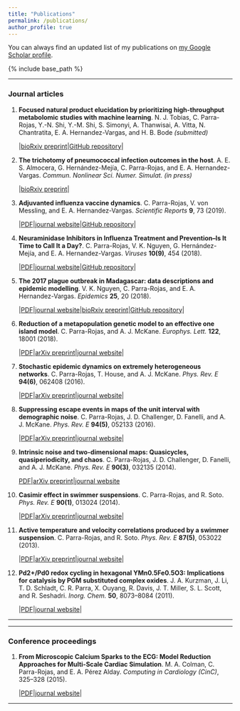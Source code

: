 ```yaml
---
title: "Publications"
permalink: /publications/
author_profile: true
---
```


You can always find an updated list of my publications on [my Google Scholar profile](https://scholar.google.co.uk/citations?user=YnR1OOQAAAAJ&hl=en).

{% include base_path %}

---

### Journal articles

1. **Focused natural product elucidation by prioritizing high-throughput metabolomic studies with machine learning**.
N. J. Tobias, C. Parra-Rojas, Y.-N. Shi, Y.-M. Shi, S. Simonyi, A. Thanwisai, A. Vitta, N. Chantratita, E. A. Hernandez-Vargas, and H. B. Bode *(submitted)*

    |[bioRxiv preprint](https://www.biorxiv.org/content/10.1101/535781v1)|[GitHub repository](https://github.com/cparrarojas/geographical-chemotypes)|

1. **The trichotomy of pneumococcal infection outcomes in the host**. A. E. S. Almocera, G. Hernández-Mejía, C. Parra-Rojas, and E. A. Hernandez-Vargas. *Commun. Nonlinear Sci. Numer. Simulat. (in press)*

    |[bioRxiv preprint](https://www.biorxiv.org/content/early/2018/07/16/370007)|

1. **Adjuvanted influenza vaccine dynamics**. C. Parra-Rojas, V. von Messling, and E. A. Hernandez-Vargas. *Scientific Reports* **9**, 73 (2019).

    |[PDF](/files/pubs/2019-Vaccine.pdf)|[journal website](https://www.nature.com/articles/s41598-018-36426-9)|[GitHub repository](https://github.com/cparrarojas/adjuvanted-vaccine)|

1. **Neuraminidase Inhibitors in Influenza Treatment and Prevention–Is It Time to Call It a Day?**. C. Parra-Rojas, V. K. Nguyen, G. Hernández-Mejía, and E. A. Hernandez-Vargas. *Viruses* **10(9)**, 454 (2018).

    |[PDF](/files/pubs/2018-NAIs.pdf)|[journal website](http://www.mdpi.com/1999-4915/10/9/454)|[GitHub repository](https://github.com/systemsmedicine/neuraminidase-inhibitors)|

1. **The 2017 plague outbreak in Madagascar: data descriptions and epidemic modelling**. V. K. Nguyen, C. Parra-Rojas, and E. A. Hernandez-Vargas. *Epidemics* **25**, 20 (2018).

    |[PDF](/files/pubs/2018-Plague.pdf)|[journal website](https://www.sciencedirect.com/science/article/pii/S1755436518300070)|[bioRxiv preprint](https://www.biorxiv.org/content/early/2018/01/14/247569)|[GitHub repository](https://github.com/systemsmedicine/plague2017)|

1. **Reduction of a metapopulation genetic model to an effective one island model**. C. Parra-Rojas, and A. J. McKane. *Europhys. Lett.* **122**, 18001 (2018).

    |[PDF](/files/pubs/2018-SLVC.pdf)|[arXiv preprint](https://arxiv.org/abs/1707.07145)|[journal website](http://iopscience.iop.org/article/10.1209/0295-5075/122/18001)|

2. **Stochastic epidemic dynamics on extremely heterogeneous networks**. C. Parra-Rojas, T. House, and A. J. McKane. *Phys. Rev. E* **94(6)**, 062408 (2016).

    |[PDF](/files/pubs/2016-Network_epidemics.pdf)|[arXiv preprint](https://arxiv.org/abs/1609.08450)|[journal website](https://journals.aps.org/pre/abstract/10.1103/PhysRevE.94.062408)|

3. **Suppressing escape events in maps of the unit interval with demographic noise**. C. Parra-Rojas, J. D. Challenger, D. Fanelli, and A. J. McKane. *Phys. Rev. E* **94(5)**, 052133 (2016).

    |[PDF](/files/pubs/2016-Escape.pdf)|[arXiv preprint](https://arxiv.org/abs/1607.03544)|[journal website](https://journals.aps.org/pre/abstract/10.1103/PhysRevE.94.052133)|

4. **Intrinsic noise and two-dimensional maps: Quasicycles, quasiperiodicity, and chaos**. C. Parra-Rojas, J. D. Challenger, D. Fanelli, and A. J. McKane. *Phys. Rev. E* **90(3)**, 032135 (2014).

    [PDF](/files/pubs/2014-2D_maps.pdf)|[arXiv preprint](https://arxiv.org/abs/1407.1759)|[journal website](https://journals.aps.org/pre/abstract/10.1103/PhysRevE.90.032135)

5. **Casimir effect in swimmer suspensions**. C. Parra-Rojas, and R. Soto. *Phys. Rev. E* **90(1)**, 013024 (2014).

    |[PDF](/files/pubs/2014-Casimir.pdf)|[arXiv preprint](https://arxiv.org/abs/1404.4857)|[journal website](https://journals.aps.org/pre/abstract/10.1103/PhysRevE.90.013024)|

6. **Active temperature and velocity correlations produced by a swimmer suspension**. C. Parra-Rojas, and R. Soto. *Phys. Rev. E* **87(5)**, 053022 (2013).

    |[PDF](/files/pubs/2013-T_active.pdf)|[arXiv preprint](https://arxiv.org/abs/1305.3720)|[journal website](https://journals.aps.org/pre/abstract/10.1103/PhysRevE.87.053022)|

7. **Pd2+/Pd0 redox cycling in hexagonal YMn0.5Fe0.5O3: Implications for catalysis by PGM substituted complex oxides**. J. A. Kurzman, J. Li, T. D. Schladt, C. R. Parra, X. Ouyang, R. Davis, J. T. Miller, S. L. Scott, and R. Seshadri. *Inorg. Chem.* **50**, 8073–8084 (2011).

    |[PDF](/files/pubs/2011-Pd_cycling.pdf)|[journal website](http://pubs.acs.org/doi/abs/10.1021/ic200455a)|

----
----

### Conference proceedings

1. **From Microscopic Calcium Sparks to the ECG: Model Reduction Approaches for Multi-Scale Cardiac Simulation**. M. A. Colman, C. Parra-Rojas, and E. A. Pérez Alday. *Computing in Cardiology (CinC)*, 325–328 (2015).

    |[PDF](/files/pubs/2015-Ca_sparks.pdf)|[journal website](http://ieeexplore.ieee.org/abstract/document/7408652/)|

---

